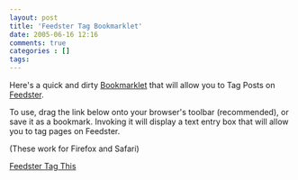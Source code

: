 ```yaml
---
layout: post
title: 'Feedster Tag Bookmarklet'
date: 2005-06-16 12:16
comments: true
categories : []
tags:
---
```

Here's a quick and dirty <a href="http://bookmarklets.com">Bookmarklet</a> that will allow you to Tag Posts on <a href="http://feedster.com">Feedster</a>.

To use, drag the link below onto your browser's toolbar (recommended), or save it as a bookmark. Invoking it will display a text entry box that will allow you to tag pages on Feedster.

(These work for Firefox and Safari)

<a href='javascript:q = "" + (window.getSelection ? window.getSelection() : document.getSelection ? document.getSelection() : document.selection.createRange().text); if (!q) q = prompt("Tag This Post using Feedster:", ""); if (q!=null) location="http://bookmarks.feedster.com/submit.php?tags=" + escape(q).replace(/ /g, "+") + "&uri="+encodeURIComponent(location.href); void 0'>Feedster Tag This</a>

